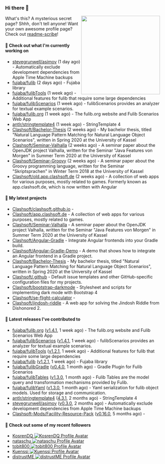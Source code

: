 ### Hi there 👋

<img align="right" src="https://github.com/Clashsoft.png?size=512" width="256">

What's this? A mysterious secret page? Shhh, don't tell anyone!
Want your own awesome profile page? Check out [readme-scribe](https://github.com/muesli/readme-scribe)!

#### 👷 Check out what I'm currently working on

- [stevegrunwell/asimov](https://github.com/stevegrunwell/asimov) (1 day ago) - Automatically exclude development dependencies from Apple Time Machine backups
- [fujaba/fulib](https://github.com/fujaba/fulib) (2 days ago) - Fujaba library
- [fujaba/fulibTools](https://github.com/fujaba/fulibTools) (1 week ago) - Additional features for fulib that require some large dependencies
- [fujaba/fulibScenarios](https://github.com/fujaba/fulibScenarios) (1 week ago) - fulibScenarios provides an analyzer for textual example scenarios. 
- [fujaba/fulib.org](https://github.com/fujaba/fulib.org) (1 week ago) - The fulib.org website and Fulib Scenarios Web App
- [antlr/stringtemplate4](https://github.com/antlr/stringtemplate4) (1 week ago) - StringTemplate 4
- [Clashsoft/Bachelor-Thesis](https://github.com/Clashsoft/Bachelor-Thesis) (2 weeks ago) - My bachelor thesis, titled &#34;Natural Language Pattern Matching for Natural Language Object Scenarios&#34;, written in Spring 2020 at the University of Kassel
- [Clashsoft/Seminar-Valhalla](https://github.com/Clashsoft/Seminar-Valhalla) (2 weeks ago) - A seminar paper about the OpenJDK project Valhalla, written for the Seminar &#34;Java Features von Morgen&#34; in Summer Term 2020 at the University of Kassel
- [Clashsoft/Seminar-Groovy](https://github.com/Clashsoft/Seminar-Groovy) (2 weeks ago) - A seminar paper about the Groovy programming language, written for the Seminar &#34;Skriptsprachen&#34; in Winter Term 2018 at the University of Kassel
- [Clashsoft/old.app.clashsoft.de](https://github.com/Clashsoft/old.app.clashsoft.de) (2 weeks ago) - A collection of web apps for various purposes, mostly related to games. Formerly known as app.clashsoft.de, which is now written with Angular

#### 🌱 My latest projects

- [Clashsoft/clashsoft.github.io](https://github.com/Clashsoft/clashsoft.github.io) - 
- [Clashsoft/app.clashsoft.de](https://github.com/Clashsoft/app.clashsoft.de) - A collection of web apps for various purposes, mostly related to games.
- [Clashsoft/Seminar-Valhalla](https://github.com/Clashsoft/Seminar-Valhalla) - A seminar paper about the OpenJDK project Valhalla, written for the Seminar &#34;Java Features von Morgen&#34; in Summer Term 2020 at the University of Kassel
- [Clashsoft/Angular-Gradle](https://github.com/Clashsoft/Angular-Gradle) - Integrate Angular frontends into your Gradle build.
- [Clashsoft/Angular-Gradle-Demo](https://github.com/Clashsoft/Angular-Gradle-Demo) - A demo that shows how to integrate an Angular frontend in a Gradle project.
- [Clashsoft/Bachelor-Thesis](https://github.com/Clashsoft/Bachelor-Thesis) - My bachelor thesis, titled &#34;Natural Language Pattern Matching for Natural Language Object Scenarios&#34;, written in Spring 2020 at the University of Kassel
- [Clashsoft/.github](https://github.com/Clashsoft/.github) - Default issue templates and other GitHub-specific configuration files for my projects.
- [Clashsoft/bootstrap-darkmode](https://github.com/Clashsoft/bootstrap-darkmode) - Stylesheet and scripts for implementing dark mode with Bootstrap 4
- [Clashsoft/se-flight-calculator](https://github.com/Clashsoft/se-flight-calculator) - 
- [Clashsoft/jindosh-riddle](https://github.com/Clashsoft/jindosh-riddle) - A web app for solving the Jindosh Riddle from Dishonored 2.

#### 🔭 Latest releases I've contributed to

- [fujaba/fulib.org](https://github.com/fujaba/fulib.org) ([v1.4.1](https://github.com/fujaba/fulib.org/releases/tag/v1.4.1), 1 week ago) - The fulib.org website and Fulib Scenarios Web App
- [fujaba/fulibScenarios](https://github.com/fujaba/fulibScenarios) ([v1.4.1](https://github.com/fujaba/fulibScenarios/releases/tag/v1.4.1), 1 week ago) - fulibScenarios provides an analyzer for textual example scenarios. 
- [fujaba/fulibTools](https://github.com/fujaba/fulibTools) ([v1.2.1](https://github.com/fujaba/fulibTools/releases/tag/v1.2.1), 1 week ago) - Additional features for fulib that require some large dependencies
- [fujaba/fulib](https://github.com/fujaba/fulib) ([v1.2.1](https://github.com/fujaba/fulib/releases/tag/v1.2.1), 1 week ago) - Fujaba library
- [fujaba/fulibGradle](https://github.com/fujaba/fulibGradle) ([v0.4.0](https://github.com/fujaba/fulibGradle/releases/tag/v0.4.0), 1 month ago) - Gradle Plugin for Fulib Scenarios
- [fujaba/fulibTables](https://github.com/fujaba/fulibTables) ([v1.3.0](https://github.com/fujaba/fulibTables/releases/tag/v1.3.0), 1 month ago) - Fulib Tables are the model query and transformation mechanisms provided by Fulib.
- [fujaba/fulibYaml](https://github.com/fujaba/fulibYaml) ([v1.3.0](https://github.com/fujaba/fulibYaml/releases/tag/v1.3.0), 1 month ago) - Yaml serialization for fulib object models. Used for storage and communication.
- [antlr/stringtemplate4](https://github.com/antlr/stringtemplate4) ([4.3.1](https://github.com/antlr/stringtemplate4/releases/tag/4.3.1), 2 months ago) - StringTemplate 4
- [stevegrunwell/asimov](https://github.com/stevegrunwell/asimov) ([v0.3.0](https://github.com/stevegrunwell/asimov/releases/tag/v0.3.0), 2 months ago) - Automatically exclude development dependencies from Apple Time Machine backups
- [Clashsoft-Mods/Facility-Resource-Pack](https://github.com/Clashsoft-Mods/Facility-Resource-Pack) ([v0.16.0](https://github.com/Clashsoft-Mods/Facility-Resource-Pack/releases/tag/v0.16.0), 5 months ago) - 

#### 👯 Check out some of my recent followers

- [KosrenDQ ![KosrenDQ Profile Avatar](https://github.com/KosrenDQ.png?size=32)](https://github.com/KosrenDQ)
- [nataschu ![nataschu Profile Avatar](https://github.com/nataschu.png?size=32)](https://github.com/nataschu)
- [tobit800 ![tobit800 Profile Avatar](https://github.com/tobit800.png?size=32)](https://github.com/tobit800)
- [Kuenssi ![Kuenssi Profile Avatar](https://github.com/Kuenssi.png?size=32)](https://github.com/Kuenssi)
- [distrustME ![distrustME Profile Avatar](https://github.com/distrustME.png?size=32)](https://github.com/distrustME)

